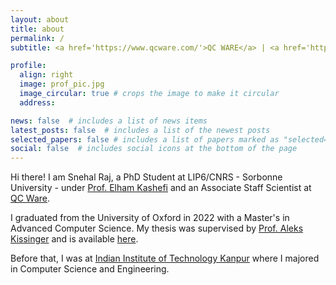 ```yaml
---
layout: about
title: about
permalink: /
subtitle: <a href='https://www.qcware.com/'>QC WARE</a> | <a href='https://www.lip6.fr/?LANG=en'>LIP6</a> | <a href='https://www.sorbonne-universite.fr/'>Sorbonne Universite</a>.

profile:
  align: right
  image: prof_pic.jpg
  image_circular: true # crops the image to make it circular
  address: 

news: false  # includes a list of news items
latest_posts: false  # includes a list of the newest posts
selected_papers: false # includes a list of papers marked as "selected={true}"
social: false  # includes social icons at the bottom of the page
---
```


Hi there! I am Snehal Raj, a PhD Student at LIP6/CNRS - Sorbonne University - under [Prof. Elham Kashefi](https://www.lip6.fr/actualite/personnes-fiche.php?ident=P1427) and an Associate Staff Scientist at [QC Ware](https://www.qcware.com/).

 I graduated from the University of Oxford in 2022 with a Master's in Advanced Computer Science. My thesis was supervised by [Prof. Aleks Kissinger](https://www.cs.ox.ac.uk/people/aleks.kissinger/) and is available [here](https://www.cs.ox.ac.uk/people/aleks.kissinger/theses/raj-thesis.pdf).
 
  Before that, I was at [Indian Institute of Technology Kanpur](https://www.iitk.ac.in/) where I majored in Computer Science and Engineering.

